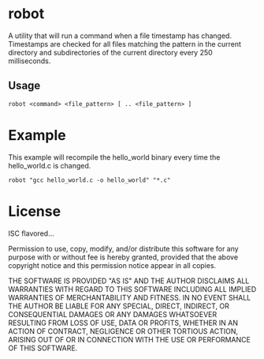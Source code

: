# robot
A utility that will run a command when a file timestamp has changed. Timestamps are checked for all files matching the pattern in the current directory and subdirectories of the current directory every 250 milliseconds.

## Usage

```
robot <command> <file_pattern> [ .. <file_pattern> ]
```

# Example

This example will recompile the hello_world binary every time the hello_world.c is changed.
```
robot "gcc hello_world.c -o hello_world" "*.c"
```
# License

ISC flavored...

Permission to use, copy, modify, and/or distribute
this software for any purpose with or without fee
is hereby granted, provided that the above copyright
notice and this permission notice appear in all copies.

THE SOFTWARE IS PROVIDED "AS IS" AND THE AUTHOR
DISCLAIMS ALL WARRANTIES WITH REGARD TO THIS SOFTWARE
INCLUDING ALL IMPLIED WARRANTIES OF MERCHANTABILITY
AND FITNESS. IN NO EVENT SHALL THE AUTHOR BE LIABLE
FOR ANY SPECIAL, DIRECT, INDIRECT, OR CONSEQUENTIAL
DAMAGES OR ANY DAMAGES WHATSOEVER RESULTING FROM LOSS
OF USE, DATA OR PROFITS, WHETHER IN AN ACTION OF
CONTRACT, NEGLIGENCE OR OTHER TORTIOUS ACTION, ARISING
OUT OF OR IN CONNECTION WITH THE USE OR PERFORMANCE OF
THIS SOFTWARE.
